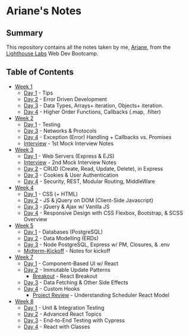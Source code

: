 # Ariane's Notes

## Summary

This repository contains all the notes taken by me, [Ariane](https://github.com/afairlie), from the [Lighthouse Labs](https://www.lighthouselabs.ca/) Web Dev Bootcamp. 

## Table of Contents

* [Week 1](/week-1)
  * [Day 1](/week-1/d1-lecture.md) - Tips
  * [Day 2](/week-1/d2-lecture.md) - Error Driven Development
  * [Day 3](/week-1/d3-lecture.md) - Data Types, Arrays+ iteration, Objects+ iteration.
  * [Day 4](/week-1/d4-lecture.md) - Higher Order Functions, Callbacks (.map, .filter)
* [Week 2](/week-2)
  * [Day 1](/week-2/d1-lecture.md) - Testing
  * [Day 3](/week-2/d3-lecture.md) - Networks & Protocols
  * [Day 4](/week-2/d4-lecture.md) - Exception (Error) Handling + Callbacks vs. Promises
  * [Interview](/week-2/interview/) - 1st Mock Interview Notes
* [Week 3](week-3)
  * [Day 1](week-3/d1-lecture.md) - Web Servers (Express & EJS)
  * [Interview](week-3/interviewNotes.md) - 2nd Mock Interview Notes
  * [Day 2](week-3/d2-lecture.md) - CRUD (Create, Read, Update, Delete), in Express
  * [Day 3](week-3/d3-lecture.md) - Cookies & User Authentication
  * [Day 4](week-3/d4-lecture.md) - Security, REST, Modular Routing, MiddleWare
* [Week 4](week-4)
  * [Day 1](week-4/d1-lecture.md) - CSS (+ HTML)
  * [Day 2](week-4/d2-lecture.md) - JS & jQuery on DOM (Client-Side Javascript)
  * [Day 3](week-4/d3-lecture.md) - jQuery & Ajax w/ Vanilla JS
  * [Day 4](week-4/d4-lecture.md) - Responsive Design with CSS Flexbox, Bootstrap, & SCSS Overview
* [Week 5](week-5)
  * [Day 1](week-5/d1-lecture.md) - Databases (PostgreSQL)
  * [Day 2](week-5/d2-lecture.md) - Data Modelling (ERDs)
  * [Day 3](week-5/d3-lecture.md) - Node PostgreSQL, Express w/ PM, Closures, & .env
  * [Midterm-Kickoff](week-5/midterm-kickoff.md) - Notes for kickoff
* [Week 7](week-7)
  * [Day 1](week-7/d1-lecture.md) - Component-Based UI w/ React
  * [Day 2](week-7/d2-lecture.md) - Immutable Update Patterns
    * [Breakout](week-7/d2-react-breakout.md) - React Breakout
  * [Day 3](week-7/d3-lecture.md) - Data Fetching & Other Side Effects
  * [Day 4](week-7/d4-lecture.md) - Custom Hooks
    * [Project Review](week-7/d4-react-scheduler-fundamentals.md) - Understanding Scheduler React Model
* [Week 8](week-8)
  * [Day 1](week-8/d1-lecture.md) - Unit & Integration Testing
  * [Day 2](week-8/d2-lecture.md) - Advanced React Topics
  * [Day 3](week-8/d3-lecture.md) - End-to-End Testing with Cypress
  * [Day 4](week-8/d4-lecture.md) - React with Classes